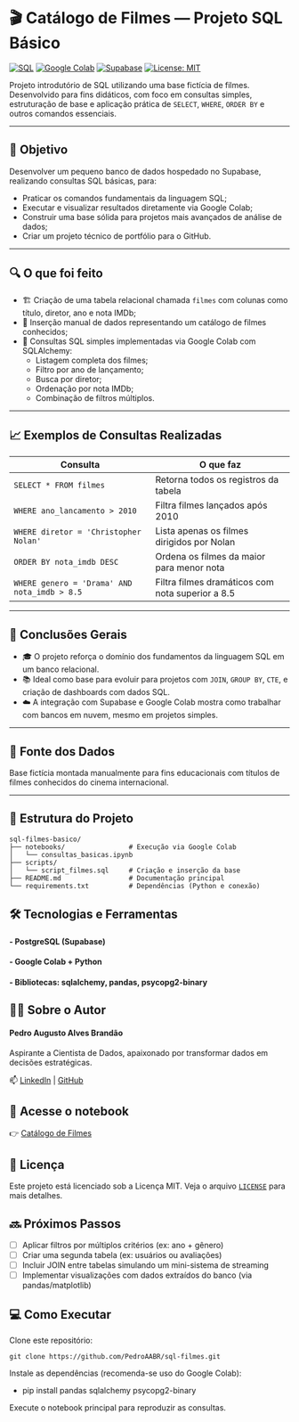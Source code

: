 # 🎬 Catálogo de Filmes — Projeto SQL Básico

[![SQL](https://img.shields.io/badge/PostgreSQL-SQL-blue?logo=postgresql)](https://www.postgresql.org/)
[![Google Colab](https://img.shields.io/badge/Colab-Notebook-yellow?logo=googlecolab)](https://colab.research.google.com/)
[![Supabase](https://img.shields.io/badge/Supabase-Database-brightgreen?logo=supabase)](https://supabase.com/)
[![License: MIT](https://img.shields.io/badge/license-MIT-green.svg)](LICENSE)

Projeto introdutório de SQL utilizando uma base fictícia de filmes. Desenvolvido para fins didáticos, com foco em consultas simples, estruturação de base e aplicação prática de `SELECT`, `WHERE`, `ORDER BY` e outros comandos essenciais.

---

## 🎯 Objetivo

Desenvolver um pequeno banco de dados hospedado no Supabase, realizando consultas SQL básicas, para:

- Praticar os comandos fundamentais da linguagem SQL;
- Executar e visualizar resultados diretamente via Google Colab;
- Construir uma base sólida para projetos mais avançados de análise de dados;
- Criar um projeto técnico de portfólio para o GitHub.

---

## 🔍 O que foi feito

- 🏗️ Criação de uma tabela relacional chamada `filmes` com colunas como título, diretor, ano e nota IMDb;
- 📝 Inserção manual de dados representando um catálogo de filmes conhecidos;
- 🔎 Consultas SQL simples implementadas via Google Colab com SQLAlchemy:
  - Listagem completa dos filmes;
  - Filtro por ano de lançamento;
  - Busca por diretor;
  - Ordenação por nota IMDb;
  - Combinação de filtros múltiplos.

---

## 📈 Exemplos de Consultas Realizadas

| Consulta                                      | O que faz                                                        |
| -------------------------------------------- | ---------------------------------------------------------------- |
| `SELECT * FROM filmes`                       | Retorna todos os registros da tabela                             |
| `WHERE ano_lancamento > 2010`                | Filtra filmes lançados após 2010                                 |
| `WHERE diretor = 'Christopher Nolan'`        | Lista apenas os filmes dirigidos por Nolan                       |
| `ORDER BY nota_imdb DESC`                    | Ordena os filmes da maior para menor nota                        |
| `WHERE genero = 'Drama' AND nota_imdb > 8.5` | Filtra filmes dramáticos com nota superior a 8.5                 |

---

## 🧠 Conclusões Gerais

- 🎓 O projeto reforça o domínio dos fundamentos da linguagem SQL em um banco relacional.
- 📚 Ideal como base para evoluir para projetos com `JOIN`, `GROUP BY`, `CTE`, e criação de dashboards com dados SQL.
- ☁️ A integração com Supabase e Google Colab mostra como trabalhar com bancos em nuvem, mesmo em projetos simples.

---

## 🔗 Fonte dos Dados

Base fictícia montada manualmente para fins educacionais com títulos de filmes conhecidos do cinema internacional.

---

## 📁 Estrutura do Projeto

```plaintext
sql-filmes-basico/
├── notebooks/                # Execução via Google Colab
│   └── consultas_basicas.ipynb
├── scripts/
│   └── script_filmes.sql     # Criação e inserção da base
├── README.md                 # Documentação principal
└── requirements.txt          # Dependências (Python e conexão)
```

## 🛠️ Tecnologias e Ferramentas
#### - PostgreSQL (Supabase)
#### - Google Colab + Python
#### - Bibliotecas: sqlalchemy, pandas, psycopg2-binary

## 👨‍💻 Sobre o Autor
#### Pedro Augusto Alves Brandão
Aspirante a Cientista de Dados, apaixonado por transformar dados em decisões estratégicas.

📫 [LinkedIn](https://www.linkedin.com/in/pedroaugustoabrandao/) | [GitHub](https://github.com/PedroAABR)

## 📘 Acesse o notebook
👉 [Catálogo de Filmes](https://colab.research.google.com/drive/1W_cGj3n7Rx-YZIDw2tVTtmnrQK50DpbY?usp=sharing)

## 📄 Licença
Este projeto está licenciado sob a Licença MIT. Veja o arquivo [`LICENSE`](./LICENSE) para mais detalhes.

## 🔜 Próximos Passos

- [ ] Aplicar filtros por múltiplos critérios (ex: ano + gênero)
- [ ] Criar uma segunda tabela (ex: usuários ou avaliações)
- [ ] Incluir JOIN entre tabelas simulando um mini-sistema de streaming
- [ ] Implementar visualizações com dados extraídos do banco (via pandas/matplotlib)

## 💻 Como Executar
Clone este repositório:
````
git clone https://github.com/PedroAABR/sql-filmes.git
````
Instale as dependências (recomenda-se uso do Google Colab):

- pip install pandas sqlalchemy psycopg2-binary

Execute o notebook principal para reproduzir as consultas.

